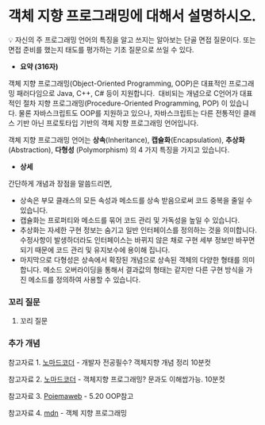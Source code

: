 # 객체 지향 프로그래밍에 대해서 설명하시오.

<aside>
💡 자신의 주 프로그래밍 언어의 특징을 알고 쓰지는 알아보는 단골 면접 질문이다. 또는 면접 준비를 했는지 태도를 평가하는 기초 질문으로 쓰일 수 있다.

</aside>

- **요약 (316자)**

객체 지향 프로그래밍(Object-Oriented Programming, OOP)은 대표적인 프로그래밍 패러다임으로 Java, C++, C# 등이 지원합니다.  대비되는 개념으로 C언어가 대표적인 절차 지향 프로그래밍(Procedure-Oriented Programming, POP) 이 있습니다. 물론 자바스크립트도 OOP를 지원하고 있으나, 자바스크립트는 다른 전통적인 클래스 기반 아닌 프로토타입 기반의 객체 지향 프로그래밍 언어입니다.

객체 지향 프로그래밍 언어는 **상속**(Inheritance), **캡슐화**(Encapsulation), **추상화**(Abstraction), **다형성** (Polymorphism) 의 4 가지 특징을 가지고 있습니다.

- **상세**

간단하게 개념과 장점을 말씀드리면,

- 상속은 부모 클래스의 모든 속성과 메소드를 상속 받음으로써 코드 중복을 줄일 수 있습니다.
- 캡슐화는 프로퍼티와 메소드를 묶어 코드 관리 및 가독성을 높일 수 있습니다.
- 추상화는 자세한 구현 정보는 숨기고 일반 인터페이스를 정의하는 것을 의미합니다. 수정사항이 발생하더라도 인터페이스는 바뀌지 않은 채로 구현 세부 정보만 바꾸면 되기 때문에 코드 관리 및 유지보수에 용이해 집니다.
- 마지막으로 다형성은 상속에서 확장된 개념으로 상속된 객체의 다양한 형태를 의미합니다. 메소드 오버라이딩을 통해서 결과값의 형태는 같지만 다른 구현 방식을 가진 메소드를 정의하여 사용할 수 있습니다.

### 꼬리 질문

1. 꼬리 질문

### 추가 개념

참고자료 1. [노마드코더](https://www.youtube.com/watch?v=cg1xvFy1JQQ) - 개발자 전공필수? 객체지향 개념 정리 10분컷

참고자료 2. [노마드코더](https://www.youtube.com/watch?v=IeLWSKq0xIQ) - 객체지향 프로그래밍? 문과도 이해쌉가능. 10분컷

참고자료 3. [Poiemaweb](https://poiemaweb.com/js-object-oriented-programming) - 5.20 OOP참고

참고자료 4. [mdn](https://developer.mozilla.org/ko/docs/Learn/JavaScript/Objects/Object-oriented_programming) - 객체 지향 프로그래밍